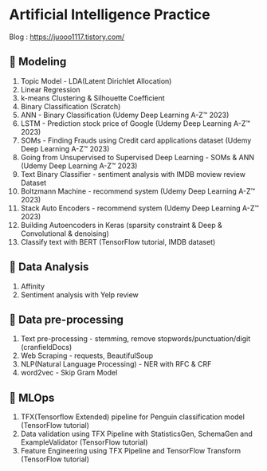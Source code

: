 # Artificial Intelligence Practice
   Blog : https://juooo1117.tistory.com/

## 📝 Modeling
   1. Topic Model - LDA(Latent Dirichlet Allocation)
   2. Linear Regression
   3. k-means Clustering & Silhouette Coefficient
   4. Binary Classification (Scratch)
   5. ANN - Binary Classification (Udemy Deep Learning A-Z™ 2023)
   6. LSTM - Prediction stock price of Google (Udemy Deep Learning A-Z™ 2023)
   7. SOMs - Finding Frauds using Credit card applications dataset (Udemy Deep Learning A-Z™ 2023)
   8. Going from Unsupervised to Supervised Deep Learning - SOMs & ANN (Udemy Deep Learning A-Z™ 2023)
   9. Text Binary Classifier - sentiment analysis with IMDB moview review Dataset
   10. Boltzmann Machine - recommend system (Udemy Deep Learning A-Z™ 2023)
   11. Stack Auto Encoders - recommend system (Udemy Deep Learning A-Z™ 2023)
   12. Building Autoencoders in Keras (sparsity constraint & Deep & Convolutional & denoising)
   13. Classify text with BERT (TensorFlow tutorial, IMDB dataset)


## 📝 Data Analysis
   1. Affinity
   2. Sentiment analysis with Yelp review


## 📝 Data pre-processing
   1. Text pre-processing - stemming, remove stopwords/punctuation/digit (cranfieldDocs)
   2. Web Scraping - requests, BeautifulSoup
   3. NLP(Natural Language Processing) - NER with RFC & CRF
   4. word2vec - Skip Gram Model


## 📝 MLOps
   1. TFX(Tensorflow Extended) pipeline for Penguin classification model (TensorFlow tutorial)
   2. Data validation using TFX Pipeline with StatisticsGen, SchemaGen and ExampleValidator (TensorFlow tutorial)
   3. Feature Engineering using TFX Pipeline and TensorFlow Transform (TensorFlow tutorial)
